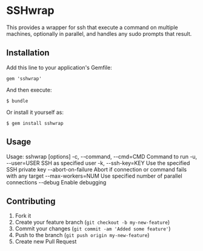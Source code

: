 # SSHwrap

This provides a wrapper for ssh that execute a command on multiple machines,
optionally in parallel, and handles any sudo prompts that result.

## Installation

Add this line to your application's Gemfile:

    gem 'sshwrap'

And then execute:

    $ bundle

Or install it yourself as:

    $ gem install sshwrap

## Usage

Usage: sshwrap [options]
  -c, --command, --cmd=CMD Command to run
  -u, --user=USER          SSH as specified user
  -k, --ssh-key=KEY        Use the specified SSH private key
      --abort-on-failure   Abort if connection or command fails with any target
      --max-workers=NUM    Use specified number of parallel connections
      --debug              Enable debugging

## Contributing

1. Fork it
2. Create your feature branch (`git checkout -b my-new-feature`)
3. Commit your changes (`git commit -am 'Added some feature'`)
4. Push to the branch (`git push origin my-new-feature`)
5. Create new Pull Request
